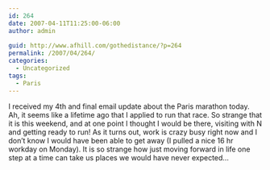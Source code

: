 ```yaml
---
id: 264
date: 2007-04-11T11:25:00-06:00
author: admin
  
guid: http://www.afhill.com/gothedistance/?p=264
permalink: /2007/04/264/
categories:
  - Uncategorized
tags:
  - Paris
---
```

I received my 4th and final email update about the Paris marathon today. Ah, it seems like a lifetime ago that I applied to run that race. So strange that it is this weekend, and at one point I thought I would be there, visiting with N and getting ready to run! As it turns out, work is crazy busy right now and I don&#8217;t know I would have been able to get away (I pulled a nice 16 hr workday on Monday). It is so strange how just moving forward in life one step at a time can take us places we would have never expected&#8230;